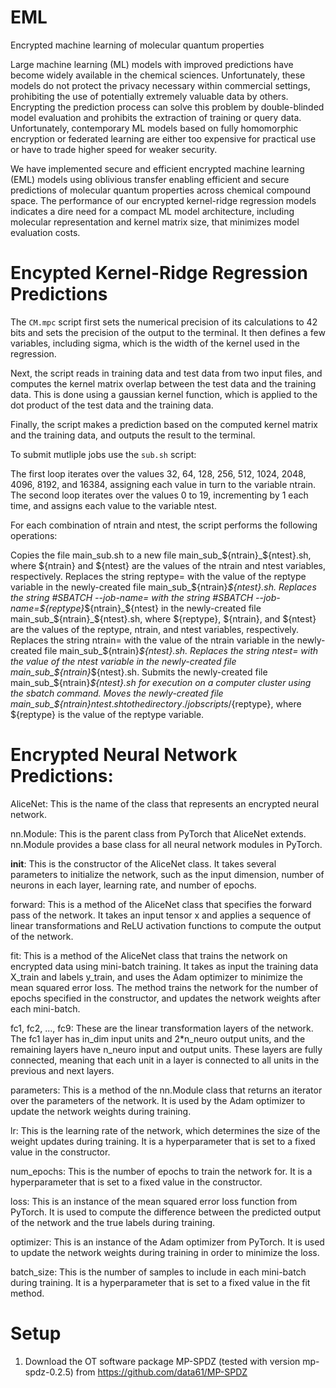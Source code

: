 # EML
Encrypted machine learning of molecular quantum properties

Large machine learning (ML) models with improved predictions have become widely available in the chemical sciences. 
Unfortunately, these models do not protect the privacy necessary within commercial settings, prohibiting the use of potentially extremely valuable data by others. Encrypting the prediction process can solve this problem by double-blinded model evaluation and prohibits the extraction of training or query data.
Unfortunately, contemporary ML models based on fully homomorphic encryption or federated learning are either too expensive for practical use or have to trade higher speed for weaker security. 

We have implemented secure and efficient encrypted machine learning (EML) models using oblivious transfer enabling efficient and secure predictions of molecular quantum properties across chemical compound space. The performance of our encrypted kernel-ridge regression models indicates a dire need for a compact ML model architecture, including molecular representation and kernel matrix size, that minimizes model evaluation costs.

# Encypted Kernel-Ridge Regression Predictions

The `CM.mpc` script first sets the numerical precision of its calculations to 42 bits and sets the precision of the output to the terminal. It then defines a few variables, including sigma, which is the width of the kernel used in the regression.

Next, the script reads in training data and test data from two input files, and computes the kernel matrix overlap between the test data and the training data. This is done using a gaussian kernel function, which is applied to the dot product of the test data and the training data.

Finally, the script makes a prediction based on the computed kernel matrix and the training data, and outputs the result to the terminal. 


To submit mutliple jobs use
the `sub.sh` script:

The first loop iterates over the values 32, 64, 128, 256, 512, 1024, 2048, 4096, 8192, and 16384, assigning each value in turn to the variable ntrain. The second loop iterates over the values 0 to 19, incrementing by 1 each time, and assigns each value to the variable ntest.

For each combination of ntrain and ntest, the script performs the following operations:

Copies the file main_sub.sh to a new file main_sub_${ntrain}_${ntest}.sh, where ${ntrain} and ${ntest} are the values of the ntrain and ntest variables, respectively.
Replaces the string reptype= with the value of the reptype variable in the newly-created file main_sub_${ntrain}_${ntest}.sh.
Replaces the string #SBATCH --job-name= with the string #SBATCH --job-name=${reptype}_${ntrain}_${ntest} in the newly-created file main_sub_${ntrain}_${ntest}.sh, where ${reptype}, ${ntrain}, and ${ntest} are the values of the reptype, ntrain, and ntest variables, respectively.
Replaces the string ntrain= with the value of the ntrain variable in the newly-created file main_sub_${ntrain}_${ntest}.sh.
Replaces the string ntest= with the value of the ntest variable in the newly-created file main_sub_${ntrain}_${ntest}.sh.
Submits the newly-created file main_sub_${ntrain}_${ntest}.sh for execution on a computer cluster using the sbatch command.
Moves the newly-created file main_sub_${ntrain}_${ntest}.sh to the directory ./jobscripts/${reptype}, where ${reptype} is the value of the reptype variable.



# Encrypted Neural Network Predictions:

AliceNet: This is the name of the class that represents an encrypted neural network.

nn.Module: This is the parent class from PyTorch that AliceNet extends. nn.Module provides a base class for all neural network modules in PyTorch.

__init__: This is the constructor of the AliceNet class. It takes several parameters to initialize the network, such as the input dimension, number of neurons in each layer, learning rate, and number of epochs.

forward: This is a method of the AliceNet class that specifies the forward pass of the network. It takes an input tensor x and applies a sequence of linear transformations and ReLU activation functions to compute the output of the network.

fit: This is a method of the AliceNet class that trains the network on encrypted data using mini-batch training. It takes as input the training data X_train and labels y_train, and uses the Adam optimizer to minimize the mean squared error loss. The method trains the network for the number of epochs specified in the constructor, and updates the network weights after each mini-batch.

fc1, fc2, ..., fc9: These are the linear transformation layers of the network. The fc1 layer has in_dim input units and 2*n_neuro output units, and the remaining layers have n_neuro input and output units. These layers are fully connected, meaning that each unit in a layer is connected to all units in the previous and next layers.

parameters: This is a method of the nn.Module class that returns an iterator over the parameters of the network. It is used by the Adam optimizer to update the network weights during training.

lr: This is the learning rate of the network, which determines the size of the weight updates during training. It is a hyperparameter that is set to a fixed value in the constructor.

num_epochs: This is the number of epochs to train the network for. It is a hyperparameter that is set to a fixed value in the constructor.

loss: This is an instance of the mean squared error loss function from PyTorch. It is used to compute the difference between the predicted output of the network and the true labels during training.

optimizer: This is an instance of the Adam optimizer from PyTorch. It is used to update the network weights during training in order to minimize the loss.

batch_size: This is the number of samples to include in each mini-batch during training. It is a hyperparameter that is set to a fixed value in the fit method.

# Setup

1) Download the OT software package MP-SPDZ (tested with version mp-spdz-0.2.5) from https://github.com/data61/MP-SPDZ

